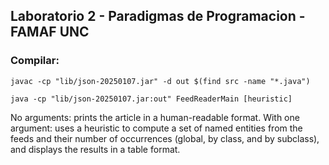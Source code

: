 ## Laboratorio 2 - Paradigmas de Programacion - FAMAF UNC


### Compilar:


`javac -cp "lib/json-20250107.jar" -d out $(find src -name "*.java")`


`java -cp "lib/json-20250107.jar:out" FeedReaderMain [heuristic]`


No arguments: prints the article in a human-readable format.
With one argument: uses a heuristic to compute a set of named entities from the feeds and their number of occurrences (global, by class, and by subclass), and displays the results in a table format.

